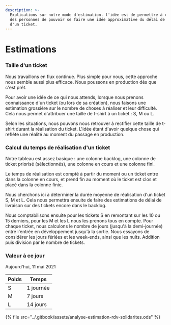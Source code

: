 ```yaml
---
description: >-
  Explications sur notre mode d'estimation. l'idée est de permettre à chacune
  des personnes de pouvoir se faire une idée approximative du délai de livraison
  d'un ticket.
---
```


# Estimations

### Taille d'un ticket

Nous travaillons en flux continue. Plus simple pour nous, cette approche nous semble aussi plus efficace. Nous poussons en production dès que c'est prêt.

Pour avoir une idée de ce qui nous attends, lorsque nous prenons connaissance d'un ticket (ou lors de sa création), nous faisons une estimation grossière sur le nombre de choses à réaliser et leur difficulté. Cela nous permet d'attribuer une taille de t-shirt à un ticket : S, M ou L.

Selon les situations, nous pouvons nous retrouver à rectifier cette taille de t-shirt durant la réalisation du ticket. L'idée étant d'avoir quelque chose qui reflète une réalité au moment du passage en production.

### Calcul du temps de réalisation d'un ticket

Notre tableau est assez basique : une colonne backlog, une colonne de ticket priorisé (sélectionnés), une colonne en cours et une colonne fini.

Le temps de réalisation est compté à partir du moment ou un ticket entre dans la colonne en cours, et prend fin au moment où le ticket est clos et placé dans la colonne finie.

Nous cherchons ici à déterminer la durée moyenne de réalisation d'un ticket S, M et L. Cela nous permettra ensuite de faire des estimations de délai de livraison sur des tickets encore dans le backlog.

Nous comptabilisons ensuite pour les tickets S en remontant sur les 10 ou 15 derniers, pour les M et les L nous les prenons tous en compte. Pour chaque ticket, nous calculons le nombre de jours (jusqu'à la demi-journée) entre l'entrée en développement jusqu'à la sortie. Nous essayons de considérer les jours fériées et les week-ends, ainsi que les nuits. Addition puis division par le nombre de tickets.

### Valeur à ce jour

Aujourd'hui, 11 mai 2021

| Poids | Temps     |
| ----- | --------- |
| S     | 1 journée |
| M     | 7 jours   |
| L     | 14 jours  |

{% file src="../.gitbook/assets/analyse-estimation-rdv-solidarites.ods" %}
